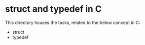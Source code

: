 # struct and typedef in C

This directory houses the tasks, related to the below concept in C:
* struct
* typedef
